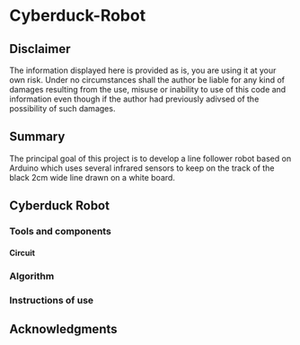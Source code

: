 # Cyberduck-Robot

## Disclaimer

The information displayed here is provided as is, you are using it at your own risk. Under no circumstances shall the author be liable for any kind of damages resulting from the use, misuse or inability to use of this code and information even though if the author had previously adivsed of the possibility of such damages.

## Summary

The principal goal of this project is to develop a line follower robot based on Arduino which uses several infrared sensors to keep on the track of the black 2cm wide line drawn on a white board. 

## Cyberduck Robot

### Tools and components

#### Circuit

### Algorithm 

### Instructions of use

## Acknowledgments

